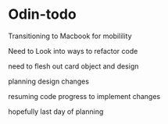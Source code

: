 # Odin-todo


Transitioning to Macbook for mobilility

Need to Look into ways to refactor code

need to flesh out card object and design

planning design changes

resuming code progress to implement changes

hopefully last day of planning
